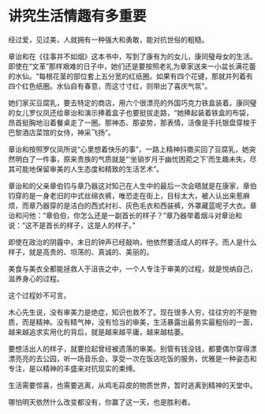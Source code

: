 # 讲究生活情趣有多重要

经过爱，见过美，人就拥有一种强大和勇敢，能对抗世俗的粗糙。 

章诒和在《往事并不如烟》这本书中，写到了康有为的女儿，康同璧母女的生活。即使在“文革”那样艰难的日子中，她们还是要按照老礼为章家送来一小盆长满花蕾的水仙。“每根花茎的部位套上五分宽的红纸圈。如果有四个花键，那就并列着有四个红色纸圈。水仙自有春意，而这寸寸红，则带出了喜庆气氛”。 

她们家买豆腐乳，要去特定的商店，用六个很漂亮的外国巧克力铁盒装着。康同璧的女儿罗仪凤还给章诒和演示捧着盒子也要挺拔走路，“她捧起装着铁盒的布袋，昂首挺胸地沿着餐桌走了一圈。那神态、那姿势，那表情，活像是手托银盘穿梭于巴黎酒店菜馆的女侍，神采飞扬”。 

章诒和按照罗仪凤所说“心里想着快乐的事”，一路上精神抖擞买回了豆腐乳，她突然明白了一件事，原来贵族的气质就是“‘坐销岁月于幽忧困菀之下’而生趣未失，尽其可能地保留审美的人生态度和精致的生活艺术”。 

章诒和的父亲章伯钧与章乃器这对知己在人生中的最后一次会晤就是在康家，章伯钧穿的是一身老旧的中式丝绵衣裤，唯恐走在街上，目标太大，被人认出来惹麻烦，而章乃器穿的是洁白的西式衬衫、灰色毛衣和西装裤，外罩藏蓝呢子大衣。章诒和问他：“章伯伯，你怎么还是一副首长的样子？”章乃器举着烟斗对章诒和说：“这不是首长的样子，这是人的样子。” 

即使在政治的阴霾中，末日的钟声已经敲响，他依然要活成人的样子。而人是什么样子，就是高贵的、坦荡的、真诚的、美丽的。 

美食与美衣全都能拯救人于沮丧之中，一个人专注于审美的过程，就是悦纳自己，滋养身心的过程。 

这个过程妙不可言。 

木心先生说，没有审美力是绝症，知识也救不了。现在很多人穷，往往穷的不是物质，而是精神。没有精气神，没有恰当的审美，生活暴露出最务实最粗俗的一面，越来越追求实用化的背后，就是越来越平庸，越来越枯萎。 

要想活出人的样子，就要捡起曾经被遗落的审美。别管有钱没钱，都要偶尔穿得漂漂亮亮的去公园，听一场音乐会，享受一次在饭店吃饭的服务，优雅是一种姿态和专注，是以精神的丰盛来对抗现实的束缚。 

生活需要惊喜，也需要逃离，从鸡毛蒜皮的物质世界，暂时逃离到精神的天堂中。 

哪怕明天依然什么改变都没有，你赢了这一天，也是胜利者。